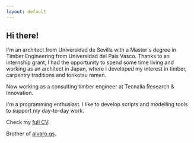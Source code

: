 ```yaml
---
layout: default
---
```

## Hi there!

I'm an architect from Universidad de Sevilla with a Master's degree in Timber Engineering from Universidad del País Vasco. Thanks to an internship grant, I had the opportunity to spend some time living and working as an architect in Japan, where I developed my interest in timber, carpentry traditions and tonkotsu ramen.

Now working as a consulting timber engineer at Tecnalia Research & Innovation.

I'm a programming enthusiast. I like to develop scripts and modelling tools to support my day-to-day work. 

Check my [full CV](./cv.html).

Brother of [alvaro.gs](https://www.alvaro.gs).




